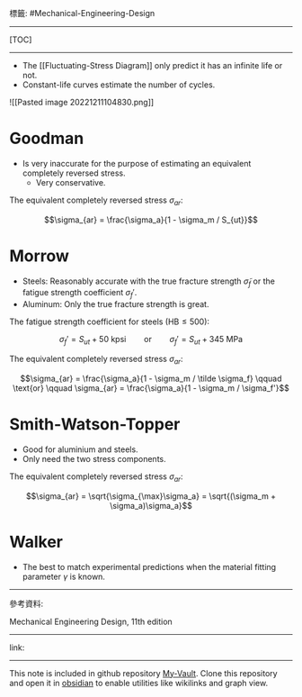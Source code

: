 標籤: #Mechanical-Engineering-Design 

---

[TOC]

---

- The [[Fluctuating-Stress Diagram]] only predict it has an infinite life or not.
- Constant-life curves estimate the number of cycles.

![[Pasted image 20221211104830.png]]

# Goodman

- Is very inaccurate for the purpose of estimating an equivalent completely reversed stress.
	- Very conservative.

The equivalent completely reversed stress $\sigma_{ar}$:

$$\sigma_{ar} = \frac{\sigma_a}{1 - \sigma_m / S_{ut}}$$

# Morrow

- Steels: Reasonably accurate with the true fracture strength $\tilde \sigma_f$ or the fatigue strength coefficient $\sigma_f'$.
- Aluminum: Only the true fracture strength is great.

The fatigue strength coefficient for steels ($\text{HB} \leq 500$):

$$\sigma_f' = S_{ut} + 50 \text{ kpsi} \qquad
\text{or} \qquad
\sigma_f' = S_{ut} + 345\text{ MPa}$$

The equivalent completely reversed stress $\sigma_{ar}$:

$$\sigma_{ar} = \frac{\sigma_a}{1 - \sigma_m / \tilde \sigma_f} \qquad
\text{or} \qquad
\sigma_{ar} = \frac{\sigma_a}{1 - \sigma_m / \sigma_f'}$$

# Smith-Watson-Topper

- Good for aluminium and steels.
- Only need the two stress components.

The equivalent completely reversed stress $\sigma_{ar}$:

$$\sigma_{ar} = \sqrt{\sigma_{\max}\sigma_a} = 
\sqrt{(\sigma_m + \sigma_a)\sigma_a}$$

# Walker

- The best to match experimental predictions when the material fitting parameter $\gamma$ is known.

---

參考資料:

Mechanical Engineering Design, 11th edition

---

link:


---

This note is included in github repository [My-Vault](https://github.com/LittleD3092/My-Vault.git). Clone this repository and open it in [obsidian](https://obsidian.md/) to enable utilities like wikilinks and graph view.